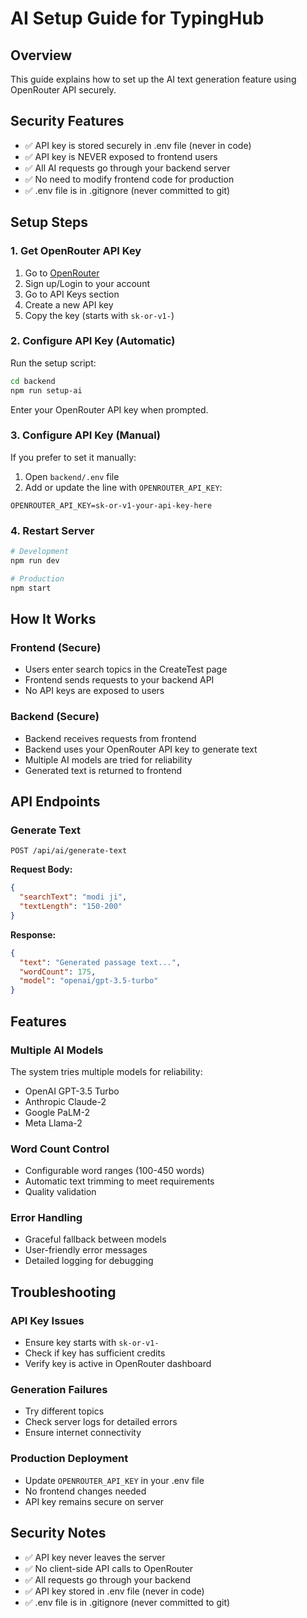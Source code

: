 # AI Setup Guide for TypingHub

## Overview
This guide explains how to set up the AI text generation feature using OpenRouter API securely.

## Security Features
- ✅ API key is stored securely in .env file (never in code)
- ✅ API key is NEVER exposed to frontend users
- ✅ All AI requests go through your backend server
- ✅ No need to modify frontend code for production
- ✅ .env file is in .gitignore (never committed to git)

## Setup Steps

### 1. Get OpenRouter API Key
1. Go to [OpenRouter](https://openrouter.ai/)
2. Sign up/Login to your account
3. Go to API Keys section
4. Create a new API key
5. Copy the key (starts with `sk-or-v1-`)

### 2. Configure API Key (Automatic)
Run the setup script:
```bash
cd backend
npm run setup-ai
```

Enter your OpenRouter API key when prompted.

### 3. Configure API Key (Manual)
If you prefer to set it manually:

1. Open `backend/.env` file
2. Add or update the line with `OPENROUTER_API_KEY`:
```
OPENROUTER_API_KEY=sk-or-v1-your-api-key-here
```

### 4. Restart Server
```bash
# Development
npm run dev

# Production
npm start
```

## How It Works

### Frontend (Secure)
- Users enter search topics in the CreateTest page
- Frontend sends requests to your backend API
- No API keys are exposed to users

### Backend (Secure)
- Backend receives requests from frontend
- Backend uses your OpenRouter API key to generate text
- Multiple AI models are tried for reliability
- Generated text is returned to frontend

## API Endpoints

### Generate Text
```
POST /api/ai/generate-text
```

**Request Body:**
```json
{
  "searchText": "modi ji",
  "textLength": "150-200"
}
```

**Response:**
```json
{
  "text": "Generated passage text...",
  "wordCount": 175,
  "model": "openai/gpt-3.5-turbo"
}
```

## Features

### Multiple AI Models
The system tries multiple models for reliability:
- OpenAI GPT-3.5 Turbo
- Anthropic Claude-2
- Google PaLM-2
- Meta Llama-2

### Word Count Control
- Configurable word ranges (100-450 words)
- Automatic text trimming to meet requirements
- Quality validation

### Error Handling
- Graceful fallback between models
- User-friendly error messages
- Detailed logging for debugging

## Troubleshooting

### API Key Issues
- Ensure key starts with `sk-or-v1-`
- Check if key has sufficient credits
- Verify key is active in OpenRouter dashboard

### Generation Failures
- Try different topics
- Check server logs for detailed errors
- Ensure internet connectivity

### Production Deployment
- Update `OPENROUTER_API_KEY` in your .env file
- No frontend changes needed
- API key remains secure on server

## Security Notes
- ✅ API key never leaves the server
- ✅ No client-side API calls to OpenRouter
- ✅ All requests go through your backend
- ✅ API key stored in .env file (never in code)
- ✅ .env file is in .gitignore (never committed to git) 